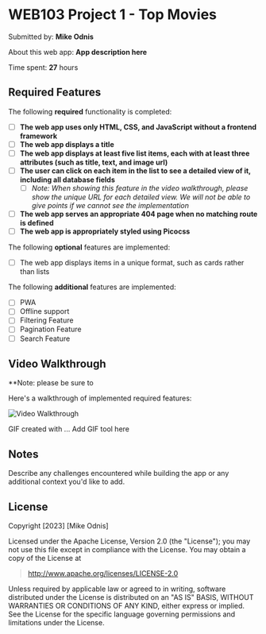 # WEB103 Project 1 - Top Movies

Submitted by: **Mike Odnis**

About this web app: **App description here**

Time spent: **27** hours

## Required Features

The following **required** functionality is completed:

<!-- Make sure to check off completed functionality below -->
- [ ] **The web app uses only HTML, CSS, and JavaScript without a frontend framework**
- [ ] **The web app displays a title**
- [ ] **The web app displays at least five list items, each with at least three attributes (such as title, text, and image url)**
- [ ] **The user can click on each item in the list to see a detailed view of it, including all database fields**
  - [ ] *Note: When showing this feature in the video walkthrough, please show the unique URL for each detailed view. We will not be able to give points if we cannot see the implementation*
- [ ] **The web app serves an appropriate 404 page when no matching route is defined**
- [ ] **The web app is appropriately styled using Picocss**

The following **optional** features are implemented:

- [ ] The web app displays items in a unique format, such as cards rather than lists

The following **additional** features are implemented:

- [ ] PWA
- [ ] Offline support
- [ ] Filtering Feature
- [ ] Pagination Feature
- [ ] Search Feature

## Video Walkthrough

**Note: please be sure to

Here's a walkthrough of implemented required features:

<img src='http://i.imgur.com/link/to/your/gif/file.gif' title='Video Walkthrough' width='' alt='Video Walkthrough' />

<!-- Replace this with whatever GIF tool you used! -->
GIF created with ...  Add GIF tool here
<!-- Recommended tools:
[Kap](https://getkap.co/) for macOS
[ScreenToGif](https://www.screentogif.com/) for Windows
[peek](https://github.com/phw/peek) for Linux. -->

## Notes

Describe any challenges encountered while building the app or any additional context you'd like to add.

## License

Copyright [2023] [Mike Odnis]

Licensed under the Apache License, Version 2.0 (the "License"); you may not use this file except in compliance with the License. You may obtain a copy of the License at

> <http://www.apache.org/licenses/LICENSE-2.0>

Unless required by applicable law or agreed to in writing, software distributed under the License is distributed on an "AS IS" BASIS, WITHOUT WARRANTIES OR CONDITIONS OF ANY KIND, either express or implied. See the License for the specific language governing permissions and limitations under the License.
